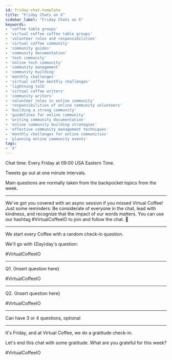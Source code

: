 ```yaml
---
id: friday-chat-template
title: "Friday Chats on X"
sidebar_label: "Friday Chats on X"
keywords: 
- 'coffee table groups'
- 'virtual coffee coffee table groups'
- 'volunteer roles and responsibilities'
- 'virtual coffee community'
- 'community guides'
- 'community documentation'
- 'tech community'
- 'online tech community'
- 'community management'
- 'community building'
- 'monthly challenges'
- 'virtual coffee monthly challenges'
- 'lightning talk'
- 'virtual coffee writers'
- 'community writers'
- 'volunteer roles in online community'
- 'responsibilities of online community volunteers'
- 'building a strong community'
- 'guidelines for online community'
- 'writing community documentation'
- 'online community building strategies'
- 'effective community management techniques'
- 'monthly challenges for online communities'
- 'planning online community events'
tags: 
- 'X'
---
```


Chat time: Every Friday at 09:00 USA Eastern Time.

Tweets go out at one minute intervals.

Main questions are normally taken from the backpocket topics from the week.

---

We've got you covered with an async session if you missed Virtual Coffee! Just some reminders: Be considerate of everyone in the chat, lead with kindness, and recognize that the impact of our words matters. You can use our hashtag #VirtualCoffeeIO to join and follow the chat. 🤩

---

We start every Coffee with a random check-in question.

We'll go with \{Day\}day's question:

#VirtualCoffeeIO

---

Q1. \{Insert question here\}

#VirtualCoffeeIO

---

Q2. \{Insert question here\}

#VirtualCoffeeIO

---

Can have 3 or 4 questions, optional

---

It's Friday, and at Virtual Coffee, we do a gratitude check-in.

Let's end this chat with some gratitude. What are you grateful for this week?

#VirtualCoffeeIO
